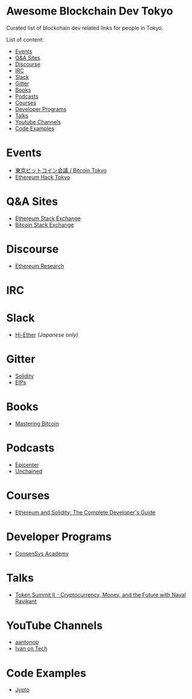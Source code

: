 # Awesome Blockchain Dev Tokyo

Curated list of blockchain dev related links for people in Tokyo.

List of content:
- [Events](#events)
- [Q&A Sites](#qa-site)
- [Discourse](#discourse)
- [IRC](#irc)
- [Slack](#slack)
- [Gitter](#gitter)
- [Books](#books)
- [Podcasts](#podcasts)
- [Courses](#courses)
- [Developer Programs](#developer-programs)
- [Talks](#talks)
- [Youtube Channels](#youtube-channels)
- [Code Examples](#code-examples)

# <a name="events">Events</a>
* [東京ビットコイン会議 / Bitcoin Tokyo](https://www.meetup.com/Tokyo-Bitcoin-Meetup-Group/)
* [Ethereum Hack Tokyo](https://www.meetup.com/ethereum_hack_tokyo/)

# <a name="qa-site">Q&A Sites</a>
* [Ethereum Stack Exchange](https://ethereum.stackexchange.com/)
* [Bitcoin Stack Exchange](https://bitcoin.stackexchange.com/)

# <a name="discourse">Discourse</a>
* [Ethereum Research](https://ethresear.ch/)

# <a name="irc">IRC</a>

# <a name="slack">Slack</a>
* [Hi-Ether](https://hi-ether.slack.com/) _(Japanese only)_

# <a name="gitter">Gitter</a>
* [Solidity](https://gitter.im/ethereum/solidity)
* [EIPs](https://gitter.im/ethereum/EIPs)

# <a name="books">Books</a>
* [Mastering Bitcoin](https://www.amazon.com/gp/product/1491954388/ref=dbs_a_def_rwt_bibl_vppi_i0)

# <a name="podcasts">Podcasts</a>
* [Epicenter](https://itunes.apple.com/us/podcast/epicenter-podcast-on-blockchain-ethereum-bitcoin-distributed/id792338939)
* [Unchained](https://itunes.apple.com/us/podcast/unchained-big-ideas-from-worlds-blockchain-cryptocurrency/id1123922160)

# <a name="courses">Courses</a>
* [Ethereum and Solidity: The Complete Developer's Guide](https://www.udemy.com/ethereum-and-solidity-the-complete-developers-guide)

# <a name="developer-programs">Developer Programs</a>
* [ConsenSys Academy](https://consensys.net/academy/)

# <a name="talks">Talks</a>
* [Token Summit II - Cryptocurrency, Money, and the Future with Naval Ravikant](https://www.youtube.com/watch?v=few99D5WnRg)

# <a name="youtube-channels">YouTube Channels</a>
* [aantonop](https://www.youtube.com/channel/UCJWCJCWOxBYSi5DhCieLOLQ)
* [Ivan on Tech](https://www.youtube.com/user/LiljeqvistIvan)

# <a name="code-examples">Code Examples</a>
* [Jypto](https://jypto.co)
